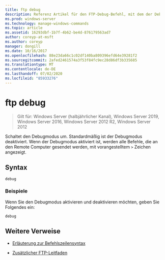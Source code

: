 ```yaml
---
title: ftp debug
description: Referenz Artikel für den FTP-Debug-Befehl, mit dem der Debugmodus gewechselt wird.
ms.prod: windows-server
ms.technology: manage-windows-commands
ms.topic: article
ms.assetid: 16293dbf-1b7f-4b62-be4d-876179563ad7
author: coreyp-at-msft
ms.author: coreyp
manager: dongill
ms.date: 10/16/2017
ms.openlocfilehash: 88e23da66c1c02df140ba809396efd64e39281f2
ms.sourcegitcommit: 2afed2461574a3f53f84fc9ec28d86df3b335685
ms.translationtype: MT
ms.contentlocale: de-DE
ms.lasthandoff: 07/02/2020
ms.locfileid: "85933276"
---
```

# <a name="ftp-debug"></a>ftp debug

> Gilt für: Windows Server (halbjährlicher Kanal), Windows Server 2019, Windows Server 2016, Windows Server 2012 R2, Windows Server 2012

Schaltet den Debugmodus um. Standardmäßig ist der Debugmodus deaktiviert. Wenn der Debugmodus aktiviert ist, werden alle Befehle, die an den Remote Computer gesendet werden, mit vorangestelltem `>` Zeichen angezeigt.

## <a name="syntax"></a>Syntax

```
debug
```

### <a name="examples"></a>Beispiele

Wenn Sie den Debugmodus aktivieren und deaktivieren möchten, geben Sie Folgendes ein:

```
debug
```

## <a name="additional-references"></a>Weitere Verweise

- [Erläuterung zur Befehlszeilensyntax](command-line-syntax-key.md)

- [Zusätzlicher FTP-Leitfaden](https://docs.microsoft.com/previous-versions/orphan-topics/ws.10/cc756013(v=ws.10))
